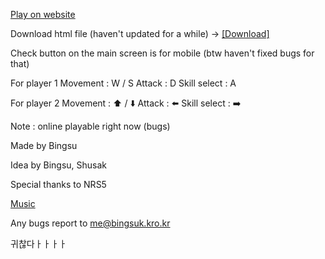 [Play on website](https://leebingsu.github.io/2PBlast/2Pblast)


Download html file (haven't updated for a while)
-> [[Download]](https://drive.google.com/drive/folders/1rhEKDN7i8aLwyEejg6tvnflETOqRG8ES?usp=drive_link)



Check button on the main screen is for mobile (btw haven't fixed bugs for that)


For player 1
Movement : W / S
Attack : D
Skill select : A

For player 2
Movement : ⬆️ / ⬇️
Attack : ⬅️
Skill select : ➡️

Note : online playable right now (bugs)


Made by Bingsu

Idea by Bingsu, Shusak

Special thanks to NRS5

[Music](https://youtu.be/ujzlfNETAj0)

Any bugs report to me@bingsuk.kro.kr

귀찮다ㅏㅏㅏㅏ
